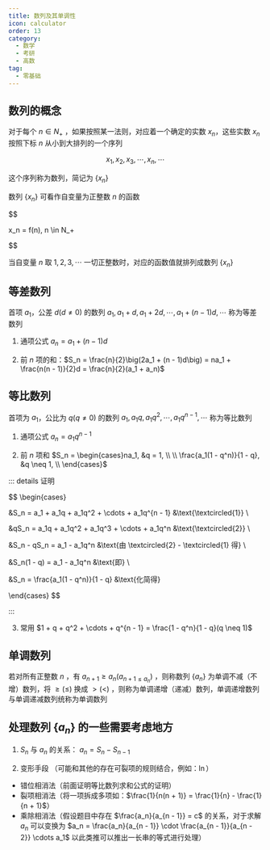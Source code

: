 ```yaml
---
title: 数列及其单调性
icon: calculator
order: 13
category:
  - 数学
  - 考研
  - 高数
tag:
  - 零基础
---
```


## 数列的概念

对于每个 $n \in N_+$ ，如果按照某一法则，对应着一个确定的实数 $x_n$，这些实数 $x_n$ 按照下标 $n$ 从小到大排列的一个序列

$$
x_1, x_2, x_3, \cdots, x_n, \cdots
$$

这个序列称为数列，简记为 $\{x_n\}$

数列 $\{x_n\}$ 可看作自变量为正整数 $n$ 的函数

$$

x_n = f(n), n \in N_+

$$

当自变量 $n$ 取 $1, 2, 3, \cdots$ 一切正整数时，对应的函数值就排列成数列 $\{x_n\}$

## 等差数列

首项 $a_1$，公差 $d(d \neq 0)$ 的数列 $a_1, a_1 + d, a_1 + 2d, \cdots, a_1 + (n - 1)d, \cdots$ 称为等差数列

1. 通项公式 $a_n = a_1 + (n - 1)d$

2. 前 $n$ 项的和：$S_n = \frac{n}{2}\big(2a_1 + (n - 1)d\big) = na_1 + \frac{n(n - 1)}{2}d = \frac{n}{2}(a_1 + a_n)$

## 等比数列

首项为 $a_1$，公比为 $q(q \neq 0)$ 的数列 $a_1, a_1q, a_1q^2, \cdots, a_1q^{n-1}, \cdots$ 称为等比数列

1. 通项公式 $a_n = a_1q^{n - 1}$

2. 前 $n$ 项和 $S_n = \begin{cases}na_1, &q = 1, \\ \\ \frac{a_1(1 - q^n)}{1 - q}, &q \neq 1, \\ \end{cases}$

::: details 证明

$$
\begin{cases}

&S_n = a_1 + a_1q + a_1q^2 + \cdots + a_1q^{n - 1} &\text{\textcircled{1}} \\

&qS_n = a_1q + a_1q^2 + a_1q^3 + \cdots + a_1q^n &\text{\textcircled{2}} \\

&S_n - qS_n = a_1 - a_1q^n &\text{由 \textcircled{2} - \textcircled{1} 得} \\

&S_n(1 - q) = a_1 - a_1q^n &\text{即} \\

&S_n = \frac{a_1(1 - q^n)}{1 - q} &\text{化简得}

\end{cases}
$$

:::

3. 常用 $1 + q + q^2 + \cdots + q^{n - 1} = \frac{1 - q^n}{1 - q}(q \neq 1)$ 

## 单调数列

若对所有正整数 $n$ ，有 $a_{n + 1} \geq a_n (a_{n + 1 \leq a_n})$ ，则称数列 $\{a_n\}$ 为单调不减（不增）数列，将 $\geq(\leq)$ 换成 $>(<)$ ，则称为单调递增（递减）数列，单调递增数列与单调递减数列统称为单调数列

## 处理数列 $\{a_n\}$ 的一些需要考虑地方

1. $S_n$ 与 $a_n$ 的关系： $a_n = S_n - S_{n - 1}$

2. 变形手段 （可能和其他的存在可裂项的规则结合，例如：$\ln$）
  - 错位相消法（前面证明等比数列求和公式的证明）
  - 裂项相消法（将一项拆成多项如：$\frac{1}{n(n + 1)} = \frac{1}{n} - \frac{1}{n + 1}$）
  - 乘除相消法（假设题目中存在 $\frac{a_n}{a_{n - 1}} = c$ 的关系，对于求解 $a_n$ 可以变换为 $a_n = \frac{a_n}{a_{n - 1}} \cdot \frac{a_{n - 1}}{a_{n - 2}} \cdots a_1$ 以此类推可以推出一长串的等式进行处理）